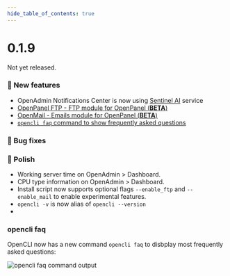 ```yaml
--- 
hide_table_of_contents: true
---
```



# 0.1.9

Not yet released.


### 🚀 New features
- OpenAdmin Notifications Center is now using [Sentinel AI](https://github.com/stefanpejcic/Sentinel/tree/main) service
- [OpenPanel FTP - FTP module for OpenPanel (**BETA**)](https://github.com/stefanpejcic/OpenPanel-FTP/)
- [OpenMail - Emails module for OpenPanel (**BETA**)](https://github.com/stefanpejcic/OpenMail/)
- [`opencli faq` command to show frequently asked questions](#opencli-faq)

### 🐛 Bug fixes


### 💅 Polish
- Working server time on OpenAdmin > Dashboard.
- CPU type information on OpenAdmin > Dashboard.
- Install script now supports optional flags `--enable_ftp` and `--enable_mail` to enable experimental features.
- `opencli -v` is now alias of `opencli --version`
- 


### opencli faq

OpenCLI now has a new command `opencli faq` to disbplay most frequently asked questions:

![opencli faq command output](https://i.postimg.cc/k5k7VkQX/image.png)

